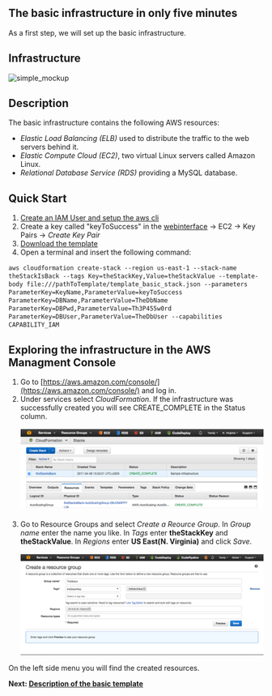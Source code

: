 ## The basic infrastructure in only five minutes
As a first step, we will set up the basic infrastructure. 


## Infrastructure 
![simple_mockup](../../documentation/images/infrastructure_basic.png)

## Description
The basic infrastructure contains the following AWS resources:

- *Elastic Load Balancing (ELB)* used to distribute the traffic to the web servers behind it.
- *Elastic Compute Cloud (EC2)*, two virtual Linux servers called Amazon Linux.
- *Relational Database Service (RDS)* providing a MySQL database.

## Quick Start
1. [Create an IAM User and setup the aws cli](http://docs.aws.amazon.com/cli/latest/userguide/cli-chap-getting-set-up.html)
1. Create a key called "keyToSuccess" in the [webinterface](https://console.aws.amazon.com/console/home) -> EC2 -> Key Pairs -> *Create Key Pair*
1. [Download the template](../../templates/stack_basic/template_basic_stack.json)
1. Open a terminal and insert the following command: 
```
aws cloudformation create-stack --region us-east-1 --stack-name theStackIsBack --tags Key=theStackKey,Value=theStackValue --template-body file:///pathToTemplate/template_basic_stack.json --parameters ParameterKey=KeyName,ParameterValue=keyToSuccess ParameterKey=DBName,ParameterValue=TheDbName ParameterKey=DBPwd,ParameterValue=Th3P455w0rd ParameterKey=DBUser,ParameterValue=TheDbUser --capabilities CAPABILITY_IAM
```

## Exploring the infrastructure in the AWS Managment Console

1. Go to [https://aws.amazon.com/console/](https://aws.amazon.com/console/) and log in.
1. Under services select *CloudFormation*. If the infrastructure was successfully created you will see CREATE_COMPLETE in the Status column.
<br/><br/>
![simple_mockup](../../documentation/images/createdStack.png)
<br/><br/>
1. Go to Resource Groups and select *Create a Reource Group*. In *Group name* enter the name you like. In *Tags* enter **theStackKey** and **theStackValue**. In *Regions* enter **US East(N. Virginia)** and click *Save*. 
<br/><br/>
![simple_mockup](../../documentation/images/createResourceGroup.png)






On the left side menu you will find the created resources.





**Next: [Description of the basic template](../../documentation/basic_stack/template_desc.md)**